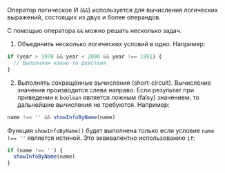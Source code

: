 Оператор логическое И (`&&`) используется для вычисления логических выражений, состоящих из двух и более операндов.

С помощью оператора `&&` можно решать несколько задач.

1. Объединить несколько логических условий в одно. Например:

```js
if (year > 1970 && year < 2000 && year !== 1991) {
  // Выполняем какие-то действия
}
```

2. Выполнять сокращённые вычисления (short-circuit). Вычисление значения производится слева направо. Если результат при приведении к `boolean` является ложным (falsy) значением, то дальнейшие вычисления не требуются. Например:

```js
name !== '' && showInfoByName(name)
```

Функция `showInfoByName()` будет выполнена только если условие `name !== ''` является истиной. Это эквивалентно использованию `if`:

```js
if (name !== '') {
  showInfoByName(name)
}
```
